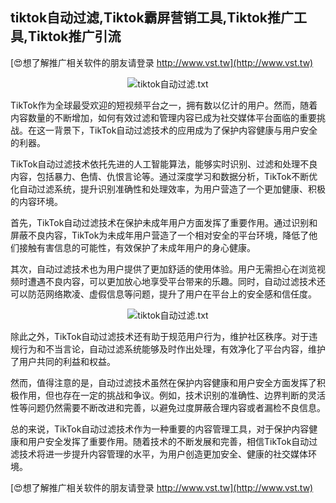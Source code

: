 ## **tiktok自动过滤,Tiktok霸屏营销工具,Tiktok推广工具,Tiktok推广引流**

[😍想了解推广相关软件的朋友请登录 http://www.vst.tw](http://www.vst.tw)

 <center><img src="https://vst.tw/MP4/tuiguang/png/0.png" alt="tiktok自动过滤.txt"></center>

TikTok作为全球最受欢迎的短视频平台之一，拥有数以亿计的用户。然而，随着内容数量的不断增加，如何有效过滤和管理内容已成为社交媒体平台面临的重要挑战。在这一背景下，TikTok自动过滤技术的应用成为了保护内容健康与用户安全的利器。

TikTok自动过滤技术依托先进的人工智能算法，能够实时识别、过滤和处理不良内容，包括暴力、色情、仇恨言论等。通过深度学习和数据分析，TikTok不断优化自动过滤系统，提升识别准确性和处理效率，为用户营造了一个更加健康、积极的内容环境。

首先，TikTok自动过滤技术在保护未成年用户方面发挥了重要作用。通过识别和屏蔽不良内容，TikTok为未成年用户营造了一个相对安全的平台环境，降低了他们接触有害信息的可能性，有效保护了未成年用户的身心健康。

其次，自动过滤技术也为用户提供了更加舒适的使用体验。用户无需担心在浏览视频时遭遇不良内容，可以更加放心地享受平台带来的乐趣。同时，自动过滤技术还可以防范网络欺凌、虚假信息等问题，提升了用户在平台上的安全感和信任度。

 <center><img src="https://vst.tw/MP4/tuiguang/png/2.png" alt="tiktok自动过滤.txt"></center>

除此之外，TikTok自动过滤技术还有助于规范用户行为，维护社区秩序。对于违规行为和不当言论，自动过滤系统能够及时作出处理，有效净化了平台内容，维护了用户共同的利益和权益。

然而，值得注意的是，自动过滤技术虽然在保护内容健康和用户安全方面发挥了积极作用，但也存在一定的挑战和争议。例如，技术识别的准确性、边界判断的灵活性等问题仍然需要不断改进和完善，以避免过度屏蔽合理内容或者漏检不良信息。

总的来说，TikTok自动过滤技术作为一种重要的内容管理工具，对于保护内容健康和用户安全发挥了重要作用。随着技术的不断发展和完善，相信TikTok自动过滤技术将进一步提升内容管理的水平，为用户创造更加安全、健康的社交媒体环境。

[😍想了解推广相关软件的朋友请登录 http://www.vst.tw](http://www.vst.tw)



